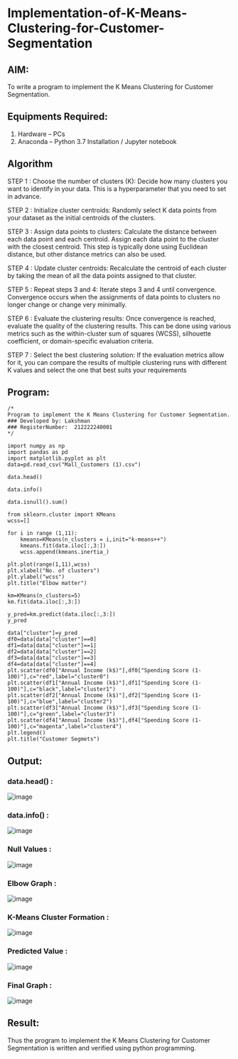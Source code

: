 # Implementation-of-K-Means-Clustering-for-Customer-Segmentation

## AIM:
To write a program to implement the K Means Clustering for Customer Segmentation.

## Equipments Required:
1. Hardware – PCs
2. Anaconda – Python 3.7 Installation / Jupyter notebook

## Algorithm
STEP 1 :
Choose the number of clusters (K): Decide how many clusters you want to identify in your data. This is a hyperparameter that you need to set in advance.

STEP 2 :
Initialize cluster centroids: Randomly select K data points from your dataset as the initial centroids of the clusters.

STEP 3 :
Assign data points to clusters: Calculate the distance between each data point and each centroid. Assign each data point to the cluster with the closest centroid. This step is typically done using Euclidean distance, but other distance metrics can also be used.

STEP 4 :
Update cluster centroids: Recalculate the centroid of each cluster by taking the mean of all the data points assigned to that cluster.

STEP 5 :
Repeat steps 3 and 4: Iterate steps 3 and 4 until convergence. Convergence occurs when the assignments of data points to clusters no longer change or change very minimally.

STEP 6 :
Evaluate the clustering results: Once convergence is reached, evaluate the quality of the clustering results. This can be done using various metrics such as the within-cluster sum of squares (WCSS), silhouette coefficient, or domain-specific evaluation criteria.

STEP 7 :
Select the best clustering solution: If the evaluation metrics allow for it, you can compare the results of multiple clustering runs with different K values and select the one that best suits your requirements
## Program:
```
/*
Program to implement the K Means Clustering for Customer Segmentation.
### Developed by: Lakshman
### RegisterNumber:  212222240001
*/

import numpy as np
import pandas as pd
import matplotlib.pyplot as plt
data=pd.read_csv("Mall_Customers (1).csv")

data.head()

data.info()

data.isnull().sum()

from sklearn.cluster import KMeans
wcss=[]

for i in range (1,11):
    kmeans=KMeans(n_clusters = i,init="k-means++")
    kmeans.fit(data.iloc[:,3:])
    wcss.append(kmeans.inertia_)

plt.plot(range(1,11),wcss)
plt.xlabel("No. of clusters")
plt.ylabel("wcss")
plt.title("Elbow matter")

km=KMeans(n_clusters=5)
km.fit(data.iloc[:,3:])

y_pred=km.predict(data.iloc[:,3:])
y_pred

data["cluster"]=y_pred
df0=data[data["cluster"]==0]
df1=data[data["cluster"]==1]
df2=data[data["cluster"]==2]
df3=data[data["cluster"]==3]
df4=data[data["cluster"]==4]
plt.scatter(df0["Annual Income (k$)"],df0["Spending Score (1-100)"],c="red",label="cluster0")
plt.scatter(df1["Annual Income (k$)"],df1["Spending Score (1-100)"],c="black",label="cluster1")
plt.scatter(df2["Annual Income (k$)"],df2["Spending Score (1-100)"],c="blue",label="cluster2")
plt.scatter(df3["Annual Income (k$)"],df3["Spending Score (1-100)"],c="green",label="cluster3")
plt.scatter(df4["Annual Income (k$)"],df4["Spending Score (1-100)"],c="magenta",label="cluster4")
plt.legend()
plt.title("Customer Segmets")
```

## Output:

### data.head() :
![image](https://github.com/LakshmanAdhireddy/Implementation-of-K-Means-Clustering-for-Customer-Segmentation/assets/118707265/45463e6a-4fa2-48e6-9d7d-ca9bb4ec94e5)

### data.info() :
![image](https://github.com/LakshmanAdhireddy/Implementation-of-K-Means-Clustering-for-Customer-Segmentation/assets/118707265/7d189eee-1283-431d-a831-5ebade190a19)

### Null Values :
![image](https://github.com/LakshmanAdhireddy/Implementation-of-K-Means-Clustering-for-Customer-Segmentation/assets/118707265/f2ca7377-d2bc-4a5b-8d83-69fe9a9d029a)

### Elbow Graph :
![image](https://github.com/LakshmanAdhireddy/Implementation-of-K-Means-Clustering-for-Customer-Segmentation/assets/118707265/f36291f2-3696-4349-995d-7cf0b2dede42)

### K-Means Cluster Formation :
![image](https://github.com/LakshmanAdhireddy/Implementation-of-K-Means-Clustering-for-Customer-Segmentation/assets/118707265/8f9e76f6-3355-475b-b292-7ec50efb466c)

### Predicted Value :
![image](https://github.com/LakshmanAdhireddy/Implementation-of-K-Means-Clustering-for-Customer-Segmentation/assets/118707265/76e739c9-ba7b-4593-9069-fee1c8996e0c)

### Final Graph :
![image](https://github.com/LakshmanAdhireddy/Implementation-of-K-Means-Clustering-for-Customer-Segmentation/assets/118707265/4455cde1-c91d-4d82-9e8e-9f2396ad1a1e)

## Result:
Thus the program to implement the K Means Clustering for Customer Segmentation is written and verified using python programming.
